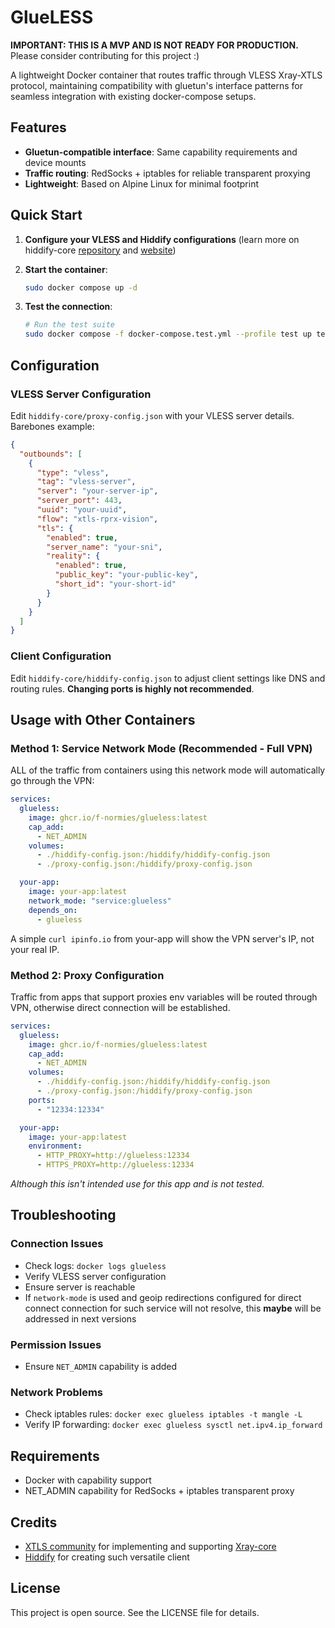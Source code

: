 # GlueLESS

**IMPORTANT: THIS IS A MVP AND IS NOT READY FOR PRODUCTION.** Please consider contributing for this project :)

A lightweight Docker container that routes traffic through VLESS Xray-XTLS protocol, maintaining compatibility with gluetun's interface patterns for seamless integration with existing docker-compose setups.

## Features

- **Gluetun-compatible interface**: Same capability requirements and device mounts
- **Traffic routing**: RedSocks + iptables for reliable transparent proxying
- **Lightweight**: Based on Alpine Linux for minimal footprint

## Quick Start

1. **Configure your VLESS and Hiddify configurations** (learn more on hiddify-core [repository](https://github.com/hiddify/hiddify-core) and [website](https://hiddify.com/app/HiddifyCli-guide/))

2. **Start the container**:
   ```bash
   sudo docker compose up -d
   ```

3. **Test the connection**:
   ```bash
   # Run the test suite
   sudo docker compose -f docker-compose.test.yml --profile test up test-client
   ```

## Configuration

### VLESS Server Configuration

Edit `hiddify-core/proxy-config.json` with your VLESS server details. Barebones example:

```json
{
  "outbounds": [
    {
      "type": "vless",
      "tag": "vless-server",
      "server": "your-server-ip",
      "server_port": 443,
      "uuid": "your-uuid",
      "flow": "xtls-rprx-vision",
      "tls": {
        "enabled": true,
        "server_name": "your-sni",
        "reality": {
          "enabled": true,
          "public_key": "your-public-key",
          "short_id": "your-short-id"
        }
      }
    }
  ]
}
```

### Client Configuration

Edit `hiddify-core/hiddify-config.json` to adjust client settings like DNS and routing rules. **Changing ports is highly not recommended**.

## Usage with Other Containers

### Method 1: Service Network Mode (Recommended - Full VPN)

ALL of the traffic from containers using this network mode will automatically go through the VPN:

```yaml
services:
  glueless:
    image: ghcr.io/f-normies/glueless:latest
    cap_add:
      - NET_ADMIN
    volumes:
      - ./hiddify-config.json:/hiddify/hiddify-config.json
      - ./proxy-config.json:/hiddify/proxy-config.json

  your-app:
    image: your-app:latest
    network_mode: "service:glueless"
    depends_on:
      - glueless
```

A simple `curl ipinfo.io` from your-app will show the VPN server's IP, not your real IP.

### Method 2: Proxy Configuration

Traffic from apps that support proxies env variables will be routed through VPN, otherwise direct connection will be established.

```yaml
services:
  glueless:
    image: ghcr.io/f-normies/glueless:latest
    cap_add:
      - NET_ADMIN
    volumes:
      - ./hiddify-config.json:/hiddify/hiddify-config.json
      - ./proxy-config.json:/hiddify/proxy-config.json
    ports:
      - "12334:12334"

  your-app:
    image: your-app:latest
    environment:
      - HTTP_PROXY=http://glueless:12334
      - HTTPS_PROXY=http://glueless:12334
``` 

*Although this isn't intended use for this app and is not tested.*

## Troubleshooting

### Connection Issues
- Check logs: `docker logs glueless`
- Verify VLESS server configuration
- Ensure server is reachable
- If `network-mode` is used and geoip redirections configured for direct connect connection for such service will not resolve, this **maybe** will be addressed in next versions

### Permission Issues
- Ensure `NET_ADMIN` capability is added

### Network Problems
- Check iptables rules: `docker exec glueless iptables -t mangle -L`
- Verify IP forwarding: `docker exec glueless sysctl net.ipv4.ip_forward`

## Requirements

- Docker with capability support
- NET_ADMIN capability for RedSocks + iptables transparent proxy

## Credits

- [XTLS community](https://github.com/XTLS) for implementing and supporting [Xray-core](https://github.com/XTLS/Xray-core)
- [Hiddify](https://github.com/hiddify) for creating such versatile client

## License

This project is open source. See the LICENSE file for details.